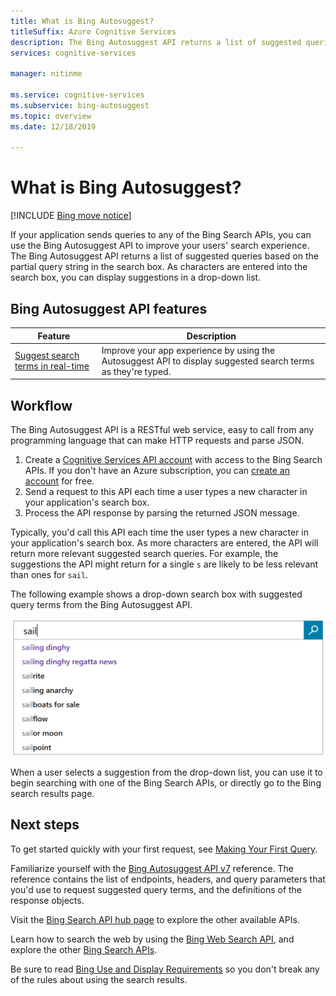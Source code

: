 ```yaml
---
title: What is Bing Autosuggest?
titleSuffix: Azure Cognitive Services
description: The Bing Autosuggest API returns a list of suggested queries based on the partial query string in the search box.
services: cognitive-services

manager: nitinme

ms.service: cognitive-services
ms.subservice: bing-autosuggest
ms.topic: overview
ms.date: 12/18/2019

---
```

# What is Bing Autosuggest?

[!INCLUDE [Bing move notice](../Bing-Web-Search/includes/bing-move-notice.md)]

If your application sends queries to any of the Bing Search APIs, you can use the Bing Autosuggest API to improve your users' search experience. The Bing Autosuggest API returns a list of suggested queries based on the partial query string in the search box. As characters are entered into the search box, you can display suggestions in a drop-down list.

## Bing Autosuggest API features

| Feature                                                                                                                                                                                 | Description                                                                                                                                                            |
|-----------------------------------------------------------------------------------------------------------------------------------------------------------------------------------------|------------------------------------------------------------------------------------------------------------------------------------------------------------------------|
| [Suggest search terms in real-time](concepts/get-suggestions.md) | Improve your app experience by using the Autosuggest API to display suggested search terms as they're typed. |

## Workflow

The Bing Autosuggest API is a RESTful web service, easy to call from any programming language that can make HTTP requests and parse JSON.

1. Create a [Cognitive Services API account](../cognitive-services-apis-create-account.md) with access to the Bing Search APIs. If you don't have an Azure subscription, you can [create an account](https://azure.microsoft.com/free/cognitive-services/) for free.
2. Send a request to this API each time a user types a new character in your application's search box.
3. Process the API response by parsing the returned JSON message.

Typically, you'd call this API each time the user types a new character in your application's search box. As more characters are entered, the API will return more relevant suggested search queries. For example, the suggestions the API might return for a single `s` are likely to be less relevant than ones for `sail`.

The following example shows a drop-down search box with suggested query terms from the Bing Autosuggest API.

![Autosuggest drop-down search box list](./media/cognitive-services-bing-autosuggest-api/bing-autosuggest-drop-down-list.PNG)

When a user selects a suggestion from the drop-down list, you can use it to begin searching with one of the Bing Search APIs, or directly go to the Bing search results page.

## Next steps

To get started quickly with your first request, see [Making Your First Query](quickstarts/csharp.md).

Familiarize yourself with the [Bing Autosuggest API v7](/rest/api/cognitiveservices-bingsearch/bing-autosuggest-api-v7-reference) reference. The reference contains the list of endpoints, headers, and query parameters that you'd use to request suggested query terms, and the definitions of the response objects.

Visit the [Bing Search API hub page](../bing-web-search/overview.md) to explore the other available APIs.


Learn how to search the web by using the [Bing Web Search API](../bing-web-search/overview.md), and explore the other [Bing Search APIs](../bing-web-search/index.yml).

Be sure to read [Bing Use and Display Requirements](../bing-web-search/use-display-requirements.md) so you don't break any of the rules about using the search results.